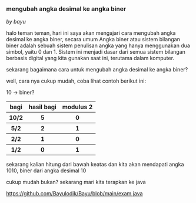 <h3>mengubah angka desimal ke angka biner</h3>
<p><i>by bayu</i></p>
<p>halo teman teman, hari ini saya akan mengajari cara mengubah angka desimal ke angka biner, secara umum Angka biner atau sistem bilangan biner adalah sebuah sistem penulisan angka yang hanya menggunakan dua simbol, yaitu 0 dan 1. Sistem ini menjadi dasar dari semua sistem bilangan berbasis digital yang kita gunakan saat ini, terutama dalam komputer.</p>

<p>sekarang bagaimana cara untuk mengubah angka desimal ke angka biner? </p>

<p>well, cara nya cukup mudah, coba lihat contoh berikut ini:</p>

<p>10 -> biner? </p>
<table>
  <tr>
    <th>bagi</th>
    <th>hasil bagi</th>
    <th>modulus 2</th>
  </tr>
  <tr>
    <th>10/2</th>
    <th>5</th>
    <th>0</th>
  </tr>
  <tr>
    <th>5/2</th>
    <th>2</th>
    <th>1</th>
  </tr>
  <tr>
    <th>2/2</th>
    <th>1</th>
    <th>0</th>
  </tr>
  <tr>
    <th>1/2</th>
    <th>0</th>
    <th>1</th>
  </tr>
</table>
<p>sekarang kalian hitung dari bawah keatas dan kita akan mendapati angka 1010, biner dari angka desimal 10</p>

<p>cukup mudah bukan? sekarang mari kita terapkan ke java</p>

https://github.com/Bayulodik/Bayu/blob/main/exam.java

